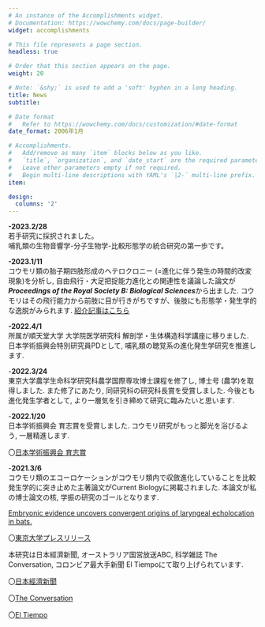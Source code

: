 ```yaml
---
# An instance of the Accomplishments widget.
# Documentation: https://wowchemy.com/docs/page-builder/
widget: accomplishments

# This file represents a page section.
headless: true

# Order that this section appears on the page.
weight: 20

# Note: `&shy;` is used to add a 'soft' hyphen in a long heading.
title: News
subtitle:

# Date format
#   Refer to https://wowchemy.com/docs/customization/#date-format
date_format: 2006年1月

# Accomplishments.
#   Add/remove as many `item` blocks below as you like.
#   `title`, `organization`, and `date_start` are the required parameters.
#   Leave other parameters empty if not required.
#   Begin multi-line descriptions with YAML's `|2-` multi-line prefix.
item:

design:
  columns: '2' 
---
```


<b>-2023.2/28</b><br>
若手研究に採択されました。<br>哺乳類の生物音響学-分子生物学-比較形態学の統合研究の第一歩です。

<b>-2023.1/11</b><br>
コウモリ類の胎子期四肢形成のヘテロクロニー (=進化に伴う発生の時間的改変現象)を分析し, 自由飛行・大足把捉能力進化との関連性を議論した論文が<b><i>Proceedings of the Royal Society B: Biological Sciences</i></b>から出ました. コウモリはその飛行能力から前肢に目が行きがちですが、後肢にも形態学・発生学的な逸脱がみられます. <a href="https://t-nojiri.netlify.app/publication/nojiri_et_al_2023/">紹介記事はこちら</a>


<b>-2022.4/1</b><br>
所属が順天堂大学 大学院医学研究科 解剖学・生体構造科学講座に移りました.
日本学術振興会特別研究員PDとして, 哺乳類の聴覚系の進化発生学研究を推進します.

-<b>2022.3/24</b><br>
東京大学農学生命科学研究科農学国際専攻博士課程を修了し, 博士号 (農学)を取得しました. また修了にあたり, 同研究科の研究科長賞を受賞しました.
今後とも進化発生学者として, より一層気を引き締めて研究に臨みたいと思います.

-<b>2022.1/20</b><br>
日本学術振興会 育志賞を受賞しました. 
コウモリ研究がもっと脚光を浴びるよう, 一層精進します.

〇<a href="https://www.jsps.go.jp/j-ikushi-prize/data/ichiran/12th_ikushi_list_jp.pdf">日本学術振興会 育志賞</a>

-<b>2021.3/6</b><br>
コウモリ類のエコーロケーションがコウモリ類内で収斂進化していることを比較発生学的に突き止めた主著論文がCurrent Biologyに掲載されました.
本論文が私の博士論文の核, 学振の研究のゴールとなります.

<a href="https://www.cell.com/current-biology/fulltext/S0960-9822(20)31895-9">Embryonic evidence uncovers convergent origins of laryngeal echolocation in bats.</a>


〇<a href="https://www.a.u-tokyo.ac.jp/topics/topics_20210306-1.html">東京大学プレスリリース</a>

本研究は日本經濟新聞, オーストラリア国営放送ABC, 科学雑誌 The Conversation, コロンビア最大手新聞 El Tiempoにて取り上げられています.


〇<a href="https://www.nikkei.com/article/DGXLRSP606062_U1A300C2000000/">日本經濟新聞</a>

〇<a href="https://theconversation.com/fruit-bats-are-the-only-bats-that-cant-and-never-could-use-echolocation-now-were-closer-to-knowing-why-153721">The Conversation</a>

〇<a href="https://www.eltiempo.com/vida/ciencia/murcielagos-el-colombiano-que-ayudo-a-descifrar-un-viejo-enigma-de-los-mamiferos-voladores-571364?utm_medium=Social&utm_source=Twitter#Echobox=1615123776">El Tiempo</a>







